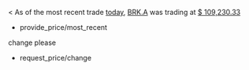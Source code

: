 < As of the most recent trade [today](time/price_time), [BRK.A](ticker_symbol) was trading at [$ 109,230.33](currency/price)
* provide_price/most_recent

change please
* request_price/change